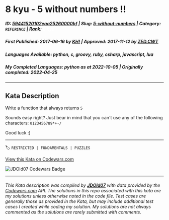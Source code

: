 # 8 kyu - 5 without numbers !!

##### **ID**: [59441520102eaa25260000bf](https://www.codewars.com/kata/59441520102eaa25260000bf) | **Slug**: [5-without-numbers](https://www.codewars.com/kata/59441520102eaa25260000bf) | **Category**: `REFERENCE` | **Rank**: <span style="color:white">8 kyu</span>

##### **First Published**: 2017-06-16 ***by*** [KH!](https://www.codewars.com/users/KH!) | **Approved**: 2017-11-12 ***by*** [ZED.CWT](https://www.codewars.com/users/ZED.CWT)

##### **Languages Available**: python, c, groovy, ruby, csharp, javascript, lua

##### **My Completed Languages**: python ***as at*** 2022-10-05 | **Originally completed**: 2022-04-25

---

## Kata Description


Write a function that always returns `5`



Sounds easy right? Just bear in mind that you can't use any of the following characters: `0123456789*+-/`



Good luck :)



---


🏷 `RESTRICTED | FUNDAMENTALS | PUZZLES`


[View this Kata on Codewars.com](https://www.codewars.com/kata/59441520102eaa25260000bf)

![](https://www.codewars.com/users/jdold07/badges/large "JDOld07 Codewars Badge")

---

###### *This Kata description was compiled by [**JDOld07**](https://tpstech.dev) with data provided by the [Codewars.com](https://www.codewars.com) API.  The solutions in this repo associated with this kata are my solutions unless otherwise noted in the code file.  Test cases are generally those as provided in the Kata, but may include additional test cases I created while coding my solution.  My solutions are not always commented as the solutions are rarely submitted with comments.*
